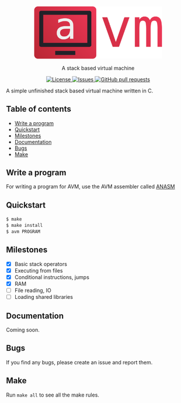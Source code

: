<p align="center">
	<img width="350px" src="res/logo.png">
</p>
<p align="center">A stack based virtual machine</p>

<p align="center">
	<a href="./LICENSE">
		<img alt="License" src="https://img.shields.io/badge/license-GPL-blue?color=26d374"/>
	</a>
	<a href="https://github.com/avm-collection/avm/issues">
		<img alt="Issues" src="https://img.shields.io/github/issues/avm-collection/avm?color=4f79e4"/>
	</a>
	<a href="https://github.com/avm-collection/avm/pulls">
		<img alt="GitHub pull requests" src="https://img.shields.io/github/issues-pr/avm-collection/avm?color=4f79e4"/>
	</a>
</p>

A simple unfinished stack based virtual machine written in C.

## Table of contents
* [Write a program](#write-a-program)
* [Quickstart](#quickstart)
* [Milestones](#milestones)
* [Documentation](#documentation)
* [Bugs](#bugs)
* [Make](#make)

## Write a program
For writing a program for AVM, use the AVM assembler called [ANASM](https://github.com/avm-collection/anasm)

## Quickstart
```sh
$ make
$ make install
$ avm PROGRAM
```

## Milestones
- [X] Basic stack operators
- [X] Executing from files
- [X] Conditional instructions, jumps
- [X] RAM
- [ ] File reading, IO
- [ ] Loading shared libraries

## Documentation
Coming soon.

## Bugs
If you find any bugs, please create an issue and report them.

## Make
Run `make all` to see all the make rules.
